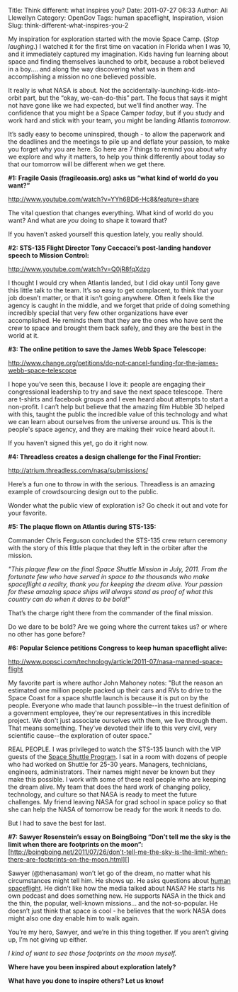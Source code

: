 Title: Think different: what inspires you?
Date: 2011-07-27 06:33
Author: Ali Llewellyn
Category: OpenGov
Tags: human spaceflight, Inspiration, vision
Slug: think-different-what-inspires-you-2

My inspiration for exploration started with the movie Space Camp. (*Stop
laughing*.) I watched it for the first time on vacation in Florida when
I was 10, and it immediately captured my imagination. Kids having fun
learning about space and finding themselves launched to orbit, because a
robot believed in a boy.... and along the way discovering what was in
them and accomplishing a mission no one believed possible.

It really is what NASA is about. Not the
accidentally-launching-kids-into-orbit part, but the “okay,
we-can-do-this” part. The focus that says it might not have gone like we
had expected, but we’ll find another way. The confidence that you might
be a Space Camper *today*, but if you study and work hard and stick with
your team, you might be landing Atlantis *tomorrow*.

It’s sadly easy to become uninspired, though - to allow the paperwork
and the deadlines and the meetings to pile up and deflate your passion,
to make you forget why you are here. So here are 7 things to remind you
about why we explore and why it matters, to help you think differently
about today so that our tomorrow will be different when we get there.

**\#1: Fragile Oasis (fragileoasis.org) asks us “what kind of world do
you want?”**

<http://www.youtube.com/watch?v=YYh6BD6-Hc8&feature=share>

The vital question that changes everything. What kind of world do you
want? And what are *you* doing to shape it toward that?

If you haven’t asked yourself this question lately, you really should.

**\#2: STS-135 Flight Director Tony Ceccacci’s post-landing handover
speech to Mission Control:**

<http://www.youtube.com/watch?v=Q0jR8fqXdzg>

I thought I would cry when Atlantis landed, but I did okay until Tony
gave this little talk to the team. It’s so easy to get complacent, to
think that your job doesn’t matter, or that it isn’t going anywhere.
Often it feels like the agency is caught in the middle, and we forget
that pride of doing something incredibly special that very few other
organizations have ever accomplished. He reminds them that they are the
ones who have sent the crew to space and brought them back safely, and
they are the best in the world at it.

**\#3: The online petition to save the James Webb Space Telescope:**

<http://www.change.org/petitions/do-not-cancel-funding-for-the-james-webb-space-telescope>

I hope you’ve seen this, because I love it: people are engaging their
congressional leadership to try and save the next space telescope. There
are t-shirts and facebook groups and I even heard about attempts to
start a non-profit. I can’t help but believe that the amazing film
Hubble 3D helped with this, taught the public the incredible value of
this technology and what we can learn about ourselves from the universe
around us. This is the people's space agency, and they are making their
voice heard about it.

If you haven’t signed this yet, go do it right now.

**\#4: Threadless creates a design challenge for the Final Frontier:**

<http://atrium.threadless.com/nasa/submissions/>

Here’s a fun one to throw in with the serious. Threadless is an amazing
example of crowdsourcing design out to the public.

Wonder what the public view of exploration is? Go check it out and vote
for your favorite.

**\#5: The plaque flown on Atlantis during STS-135:**

Commander Chris Ferguson concluded the STS-135 crew return ceremony with
the story of this little plaque that they left in the orbiter after the
mission.

*"This plaque flew on the final Space Shuttle Mission in July, 2011.
From the fortunate few who have served in space to the thousands who
make spaceflight a reality, thank you for keeping the dream alive. Your
passion for these amazing space ships will always stand as proof of what
this country can do when it dares to be bold!"*

That’s the charge right there from the commander of the final mission.

Do we dare to be bold? Are we going where the current takes us? or where
no other has gone before?

**\#6: Popular Science petitions Congress to keep human spaceflight
alive:**

<http://www.popsci.com/technology/article/2011-07/nasa-manned-space-flight>

My favorite part is where author John Mahoney notes: "But the reason an
estimated one million people packed up their cars and RVs to drive to
the Space Coast for a space shuttle launch is because it is put on by
the people. Everyone who made that launch possible--in the truest
definition of a government employee, they're our representatives in this
incredible project. We don't just associate ourselves with them, we live
through them. That means something. They've devoted their life to this
very civil, very scientific cause--the exploration of outer space."

REAL PEOPLE. I was privileged to watch the STS-135 launch with the VIP
guests of the [Space Shuttle Program][]. I sat in a room with dozens of
people who had worked on Shuttle for 25-30 years. Managers, technicians,
engineers, administrators. Their names might never be known but they
make this possible. I work with some of these real people who are
keeping the dream alive. My team that does the hard work of changing
policy, technology, and culture so that NASA is ready to meet the future
challenges. My friend leaving NASA for grad school in space policy so
that she can help the NASA of tomorrow be ready for the work it needs to
do.

But I had to save the best for last.

**\#7: Sawyer Rosenstein’s essay on BoingBoing “Don’t tell me the sky is
the limit when there are footprints on the
moon”:** [http://boingboing.net/2011/07/26/don’t-tell-me-the-sky-is-the-limit-when-there-are-footprints-on-the-moon.html][]

Sawyer (@thenasaman) won’t let go of the dream, no matter what his
circumstances might tell him. He shows up. He asks questions about
[human spaceflight][]. He didn’t like how the media talked about NASA?
He starts his own podcast and does something new. He supports NASA in
the thick and the thin, the popular, well-known missions... and the
not-so-popular. He doesn’t just think that space is cool - he believes
that the work NASA does might also one day enable him to walk again.

You’re my hero, Sawyer, and we’re in this thing together. If you aren’t
giving up, I’m not giving up either.

*I kind of want to see those footprints on the moon myself.*

**Where have you been inspired about exploration lately?**

**What have you done to inspire others? Let us know!**

  [Space Shuttle Program]: http://www.nasa.gov/topics/shuttle_station/index.html
  [http://boingboing.net/2011/07/26/don’t-tell-me-the-sky-is-the-limit-when-there-are-footprints-on-the-moon.html]:
    http://boingboing.net/2011/07/26/don%E2%80%99t-tell-me-the-sky-is-the-limit-when-there-are-footprints-on-the-moon.html
  [human spaceflight]: http://spaceflight.nasa.gov/home/index.html
